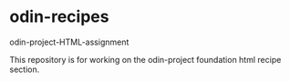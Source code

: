 # odin-recipes
odin-project-HTML-assignment

This repository is for working on the odin-project foundation html recipe section.